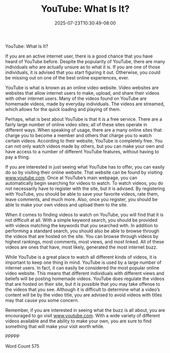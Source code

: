 ﻿---
title: "YouTube:  What Is It?"
date: 2025-07-23T10:30:49-08:00
description: "Video Sites Tips for Web Success"
featured_image: "/images/Video Sites.jpg"
tags: ["Video Sites"]
---

YouTube:  What Is It?

If you are an active internet user, there is a good chance that you have heard of YouTube before. Despite the popularity of YouTube, there are many individuals who are actually unsure as to what it is.  If you are one of those individuals, it is advised that you start figuring it out.  Otherwise, you could be missing out on one of the best online experiences, ever.  

YouTube is what is known as an online video website. Video websites are websites that allow internet users to make, upload, and share their videos with other internet users.  Many of the videos found on YouTube are homemade videos, made by everyday individuals.  The videos are streamed, which allows for the quick loading and playing of them.  

Perhaps, what is best about YouTube is that it is a free service. There are a fairly large number of online video sites; all of these sites operate in different ways. When speaking of usage, there are a many online sites that charge you to become a member and others that charge you to watch certain videos. According to their website, YouTube is completely free.  You can not only watch videos made by others, but you can make your own and have access to a number of different YouTube features, without having to pay a thing.  

If you are interested in just seeing what YouTube has to offer, you can easily do so by visiting their online website.  That website can be found by visiting www.youtube.com.  Once at YouTube’s main webpage, you can automatically begin searching for videos to watch.  To watch videos, you do not necessarily have to register with the site, but it is advised.  By registering with YouTube, you should be able to save your favorite videos, rate them, leave comments, and much more.  Also, once you register, you should be able to make your own videos and upload them to the site.  

When it comes to finding videos to watch on YouTube, you will find that it is not difficult at all.  With a simple keyword search, you should be provided with videos matching the keywords that you searched with.  In addition to performing a standard search, you should also be able to browse through the videos that are hosted on the site.  You can browse through videos by highest rankings, most comments, most views, and most linked. All of these videos are ones that have, most likely, generated the most internet buzz.  

While YouTube is a great place to watch all different kinds of videos, it is important to keep one thing in mind.  YouTube is used by a large number of internet users.  In fact, it can easily be considered the most popular online video website. This means that different individuals with different views and beliefs will be posting homemade videos.  YouTube does regulate the videos that are hosted on their site, but it is possible that you may take offense to the videos that you see.  Although it is difficult to determine what a video’s content will be by the video title, you are advised to avoid videos with titles may that cause you some concern. 

Remember, if you are interested in seeing what the buzz is all about, you are encouraged to go visit www.youtube.com.  With a wide variety of different videos available and the ability to make your own, you are sure to find something that will make your visit worth while.  

PPPPP

Word Count 575


